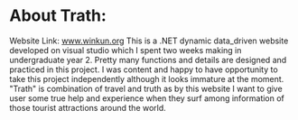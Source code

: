 # About Trath: 
Website Link: www.winkun.org
This is a .NET dynamic data_driven website developed on visual studio which I spent two weeks making in undergraduate year 2. Pretty many functions and details are designed and practiced in this project. I was content and happy to have opportunity to take this project independently although it looks immature at the moment. "Trath" is combination of travel and truth as by this website I want to give user some true help and experience when they surf among information of those tourist attractions around the world.

